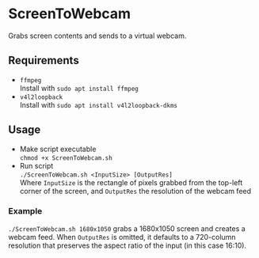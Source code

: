 # ScreenToWebcam
Grabs screen contents and sends to a virtual webcam.
## Requirements
- `ffmpeg` \
Install with `sudo apt install ffmpeg`
- `v4l2loopback` \
Install with `sudo apt install v4l2loopback-dkms`
## Usage
- Make script executable \
`chmod +x ScreenToWebcam.sh`
- Run script \
`./ScreenToWebcam.sh <InputSize> [OutputRes]` \
Where `InputSize` is the rectangle of pixels grabbed from the top-left corner of the screen, and `OutputRes` the resolution of the webcam feed
### Example
`./ScreenToWebcam.sh 1680x1050` grabs a 1680x1050 screen and creates a webcam feed. When `OutputRes` is omitted, it defaults to a 720-column resolution that preserves the aspect ratio of the input (in this case 16:10).
